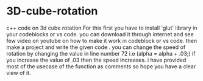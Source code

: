 # 3D-cube-rotation
c++ code on 3d cube rotation
For this first you have to install 'glut' library in your codeblocks or vs code. you can download it through internet and see few video on youtube on how to make it work in codeblock or vs code. then make a project and write the given code .
you can change the speed of rotation by changing the value in line number 72 i.e (alpha = alpha + .03;) if you increase the value of .03 then the speed increases.
i have provided most of the usecase of the function as comments so hope you have a clear view of it.
